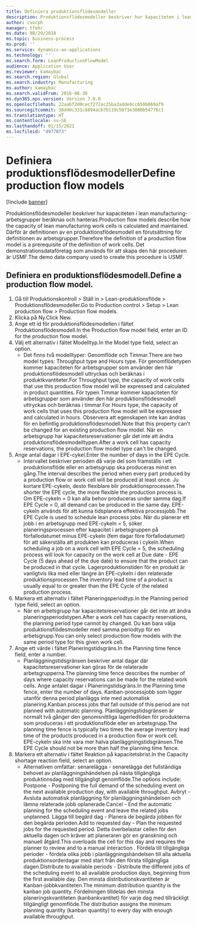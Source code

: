 ```yaml
---
title: Definiera produktionsflödesmodeller
description: Produktionsflödesmodeller beskriver hur kapaciteten i lean manufacturing-arbetsgrupper beräknas och hanteras.
author: cvocph
manager: tfehr
ms.date: 08/29/2018
ms.topic: business-process
ms.prod: ''
ms.service: dynamics-ax-applications
ms.technology: ''
ms.search.form: LeanProductionFlowModel
audience: Application User
ms.reviewer: kamaybac
ms.search.region: Global
ms.search.industry: Manufacturing
ms.author: kamaybac
ms.search.validFrom: 2016-06-30
ms.dyn365.ops.version: Version 7.0.0
ms.openlocfilehash: 22aabf2d0cecf272ac25ba3adde8cc650b069af9
ms.sourcegitcommit: 38d40c331c8894acb7b119c5073e3088b54776c1
ms.translationtype: HT
ms.contentlocale: sv-SE
ms.lasthandoff: 01/15/2021
ms.locfileid: "4977873"
---
```

# <a name="define-production-flow-models"></a><span data-ttu-id="2b700-103">Definiera produktionsflödesmodeller</span><span class="sxs-lookup"><span data-stu-id="2b700-103">Define production flow models</span></span>

[!include [banner](../../includes/banner.md)]

<span data-ttu-id="2b700-104">Produktionsflödesmodeller beskriver hur kapaciteten i lean manufacturing-arbetsgrupper beräknas och hanteras.</span><span class="sxs-lookup"><span data-stu-id="2b700-104">Production flow models describe how the capacity of lean manufacturing work cells is calculated and maintained.</span></span> <span data-ttu-id="2b700-105">Därför är definitionen av en produktionsflödesmodell en förutsättning för definitionen av arbetsgrupper.</span><span class="sxs-lookup"><span data-stu-id="2b700-105">Therefore the definition of a production flow model is a prerequisite of the definition of work cells.</span></span> <span data-ttu-id="2b700-106">Det demonstrationsdataföretag som används för att skapa den här proceduren är USMF.</span><span class="sxs-lookup"><span data-stu-id="2b700-106">The demo data company used to create this procedure is USMF.</span></span>


## <a name="define-a-production-flow-model"></a><span data-ttu-id="2b700-107">Definiera en produktionsflödesmodell.</span><span class="sxs-lookup"><span data-stu-id="2b700-107">Define a production flow model.</span></span> 
1. <span data-ttu-id="2b700-108">Gå till Produktionskontroll > Ställ in > Lean-produktionsflöde > Produktionsflödesmodeller.</span><span class="sxs-lookup"><span data-stu-id="2b700-108">Go to Production control > Setup > Lean production flow > Production flow models.</span></span>
2. <span data-ttu-id="2b700-109">Klicka på Ny.</span><span class="sxs-lookup"><span data-stu-id="2b700-109">Click New.</span></span>
3. <span data-ttu-id="2b700-110">Ange ett id för produktionsflödesmodellen i fältet Produktionsflödesmodell.</span><span class="sxs-lookup"><span data-stu-id="2b700-110">In the Production flow model field, enter an ID for the production flow model.</span></span>
4. <span data-ttu-id="2b700-111">Välj ett alternativ i fältet Modelltyp.</span><span class="sxs-lookup"><span data-stu-id="2b700-111">In the Model type field, select an option.</span></span>
    * <span data-ttu-id="2b700-112">Det finns två modelltyper: Genomflöde och Timmar.</span><span class="sxs-lookup"><span data-stu-id="2b700-112">There are two model types: Throughput type and Hours type.</span></span> <span data-ttu-id="2b700-113">För genomflödetypen kommer kapaciteten för arbetsgrupper som använder den här produktionsflödesmodell uttryckas och beräknas i produktkvantiteter.</span><span class="sxs-lookup"><span data-stu-id="2b700-113">For Throughput type, the capacity of work cells that use this production flow model will be expressed and calculated in product quantities.</span></span> <span data-ttu-id="2b700-114">För typen Timmar kommer kapaciteten för arbetsgrupper som använder den här produktionsflödesmodell uttryckas och beräknas i timmar.</span><span class="sxs-lookup"><span data-stu-id="2b700-114">For Hours type, the capacity of work cells that uses this production flow model will be expressed and calculated in hours.</span></span> <span data-ttu-id="2b700-115">Observera att egenskapen inte kan ändras för en befintlig produktionsflödesmodell.</span><span class="sxs-lookup"><span data-stu-id="2b700-115">Note that this property can't be changed for an existing production flow model.</span></span> <span data-ttu-id="2b700-116">När en arbetsgrupp har kapacitetsreservationer går det inte att ändra produktionsflödesmodelltypen.</span><span class="sxs-lookup"><span data-stu-id="2b700-116">After a work cell has capacity reservations, the production flow model type can't be changed.</span></span>  
5. <span data-ttu-id="2b700-117">Ange antal dagar i EPE-cykel.</span><span class="sxs-lookup"><span data-stu-id="2b700-117">Enter the number of days in the EPE Cycle.</span></span>
    * <span data-ttu-id="2b700-118">Intervallet beskriver perioden då varje del som framställs i ett produktionsflöde eller en arbetsgrupp ska produceras minst en gång.</span><span class="sxs-lookup"><span data-stu-id="2b700-118">The interval describes the period when every part produced by a production flow or work cell will be produced at least once.</span></span> <span data-ttu-id="2b700-119">Ju kortare EPE-cykeln, desto flexiblare blir produktionsprocessen.</span><span class="sxs-lookup"><span data-stu-id="2b700-119">The shorter the EPE cycle, the more flexible the production process is.</span></span> <span data-ttu-id="2b700-120">Om EPE-cykeln = 0 kan alla behov produceras under samma dag.</span><span class="sxs-lookup"><span data-stu-id="2b700-120">If EPE Cycle = 0, all demand can be produced in the same day.</span></span> <span data-ttu-id="2b700-121">EPE-cykeln används för att kunna tidsplanera effektiva processjobb.</span><span class="sxs-lookup"><span data-stu-id="2b700-121">The EPE Cycle is used to schedule lean process jobs.</span></span> <span data-ttu-id="2b700-122">När du planerar ett jobb i en arbetsgrupp med EPE-cykeln = 5, söker planeringsprocessen efter kapacitet i arbetsgruppen på förfallodatumet minus EPE-cykeln (fem dagar före förfallodatumet) för att säkerställa att produkten kan produceras i cykeln.</span><span class="sxs-lookup"><span data-stu-id="2b700-122">When scheduling a job on a work cell with EPE Cycle = 5, the scheduling process will look for capacity on the work cell at Due date - EPE Cycle (5 days ahead of the due date) to ensure that the product can be produced in that cycle.</span></span> <span data-ttu-id="2b700-123">Lagerproduktionstiden för en produkt är vanligtvis lika med eller längre än EPE-cykeln i den relaterade produktionsprocessen.</span><span class="sxs-lookup"><span data-stu-id="2b700-123">The inventory lead time of a product is usually equal to or greater than the EPE Cycle of the related production process.</span></span>  
6. <span data-ttu-id="2b700-124">Markera ett alternativ i fältet Planeringsperiodtyp.</span><span class="sxs-lookup"><span data-stu-id="2b700-124">In the Planning period type field, select an option.</span></span>
    * <span data-ttu-id="2b700-125">När en arbetsgrupp har kapacitetsreservationer går det inte att ändra planeringsperiodstypen.</span><span class="sxs-lookup"><span data-stu-id="2b700-125">After a work cell has capacity reservations, the planning period type cannot by changed.</span></span> <span data-ttu-id="2b700-126">Du kan bara välja produktionsflödesmodeller med samma periodtyp för en arbetsgrupp.</span><span class="sxs-lookup"><span data-stu-id="2b700-126">You can only select production flow models with the same period type for this given work cell.</span></span>  
7. <span data-ttu-id="2b700-127">Ange ett värde i fältet Planeringstidsgräns.</span><span class="sxs-lookup"><span data-stu-id="2b700-127">In the Planning time fence field, enter a number.</span></span>
    * <span data-ttu-id="2b700-128">Planläggningstidsgränsen beskriver antal dagar där kapacitetsreservationer kan göras för de relaterade arbetsgrupperna.</span><span class="sxs-lookup"><span data-stu-id="2b700-128">The planning time fence describes the number of days where capacity reservations can be made for the related work cells.</span></span> <span data-ttu-id="2b700-129">Ange antalet dagar i Planeringstidsgräns.</span><span class="sxs-lookup"><span data-stu-id="2b700-129">In the Planning time fence, enter the number of days.</span></span>   <span data-ttu-id="2b700-130">Kanban-processjobb som ligger utanför denna period planläggs inte med automatisk planering.</span><span class="sxs-lookup"><span data-stu-id="2b700-130">Kanban process jobs that fall outside of this period are not planned with automatic planning.</span></span> <span data-ttu-id="2b700-131">Planläggningstidsgränsen är normalt två gånger den genomsnittliga lagerledtiden för produkterna som produceras i ett produktionsflöde eller en arbetsgrupp.</span><span class="sxs-lookup"><span data-stu-id="2b700-131">The planning time fence is typically two times the average inventory lead time of the products produced in a production flow or work cell.</span></span> <span data-ttu-id="2b700-132">EPE-cykeln ska inte vara mer halva planläggningstidsgränsen.</span><span class="sxs-lookup"><span data-stu-id="2b700-132">The EPE Cycle should not be more than half the planning time fence.</span></span>     
8. <span data-ttu-id="2b700-133">Markera ett alternativ i fältet Reaktion på kapacitetsbrist.</span><span class="sxs-lookup"><span data-stu-id="2b700-133">In the Capacity shortage reaction field, select an option.</span></span>
    * <span data-ttu-id="2b700-134">Alternativen omfattar: senarelägga - senarelägga det fullständiga behovet av planläggningshändelsen på nästa tillgängliga produktionsdag med tillgängligt genomflöde.</span><span class="sxs-lookup"><span data-stu-id="2b700-134">The options include:   Postpone - Postponing the full demand of the scheduling event on the next available production day, with available throughput.</span></span> <span data-ttu-id="2b700-135">Avbryt - Avsluta automatisk planläggning för planläggningshändelsen och lämna relaterade jobb oplanerade.</span><span class="sxs-lookup"><span data-stu-id="2b700-135">Cancel - End the automatic planning for the scheduling event and leave the related jobs unplanned.</span></span>   <span data-ttu-id="2b700-136">Lägga till begärd dag - Planera de begärda jobben för den begärda perioden.</span><span class="sxs-lookup"><span data-stu-id="2b700-136">Add to requested day - Plan the requested jobs for the requested period.</span></span> <span data-ttu-id="2b700-137">Detta överbelastar cellen för den aktuella dagen och kräver att planeraren gör en granskning och manuell åtgärd.</span><span class="sxs-lookup"><span data-stu-id="2b700-137">This overloads the cell for this day and requires the planner to review and to a manual interaction .</span></span>   <span data-ttu-id="2b700-138">Fördela till tillgängliga perioder - fördela olika jobb i planläggningshändelsen till alla aktuella produktionsorderdagar med start från den första tillgängliga dagen.</span><span class="sxs-lookup"><span data-stu-id="2b700-138">Distribute to available periods - Distribute the different jobs of the scheduling event to all available production days, beginning from the first available day.</span></span> <span data-ttu-id="2b700-139">Den minsta distributionskvantiteten är Kanban-jobbkvantiteten.</span><span class="sxs-lookup"><span data-stu-id="2b700-139">The minimum distribution quantity is the kanban job quantity.</span></span> <span data-ttu-id="2b700-140">Fördelningen tilldelas den minsta planeringskvantiteten (kanbankvantitet) för varje dag med tillräckligt tillgängligt genomflöde.</span><span class="sxs-lookup"><span data-stu-id="2b700-140">The distribution assigns the minimum planning quantity (kanban quantity) to every day with enough available throughput.</span></span>  

